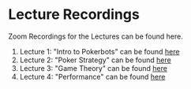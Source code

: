 # Lecture Recordings
Zoom Recordings for the Lectures can be found here.

1. Lecture 1: "Intro to Pokerbots" can be found [here](https://pkr.bot/lecture-1-recording)
2. Lecture 2: "Poker Strategy" can be found [here](https://pkr.bot/lecture-2-recording)
3. Lecture 3: "Game Theory" can be found [here](https://pkr.bot/lecture-3-recording)
4. Lecture 4: "Performance" can be found [here](https://pkr.bot/lecture-4-recording)
